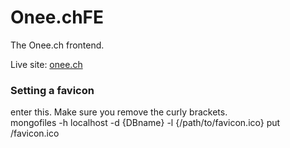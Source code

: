# Onee.chFE
The Onee.ch frontend. 

Live site: <a href="https://onee.ch" target="blank">onee.ch</a>

<h3>Setting a favicon</h3>
enter this. Make sure you remove the curly brackets. <br>
mongofiles -h localhost -d {DBname} -l {/path/to/favicon.ico} put /favicon.ico
